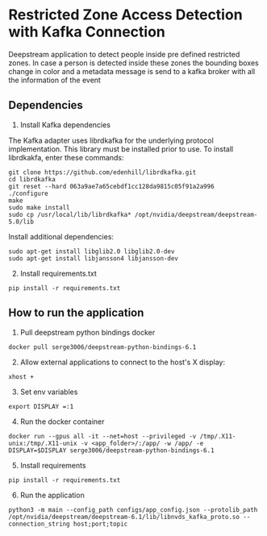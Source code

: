 # Restricted Zone Access Detection with Kafka Connection
Deepstream application to detect people inside pre defined restricted zones. In case a person is detected inside these zones the bounding boxes change in color and a metadata message is send to a kafka broker with all the information of the event

## Dependencies

1. Install Kafka dependencies

The Kafka adapter uses librdkafka for the underlying protocol implementation. This library must be installed prior to use. To install librdkakfa, enter these commands:

```
git clone https://github.com/edenhill/librdkafka.git
cd librdkafka
git reset --hard 063a9ae7a65cebdf1cc128da9815c05f91a2a996
./configure
make
sudo make install
sudo cp /usr/local/lib/librdkafka* /opt/nvidia/deepstream/deepstream-5.0/lib
```

Install additional dependencies:
```
sudo apt-get install libglib2.0 libglib2.0-dev
sudo apt-get install libjansson4 libjansson-dev
```

2. Install requirements.txt

```
pip install -r requirements.txt
```

## How to run the application

1. Pull deepstream python bindings docker
```
docker pull serge3006/deepstream-python-bindings-6.1
```

2. Allow external applications to connect to the host's X display:
```
xhost +
```
3. Set env variables
```
export DISPLAY =:1
```
4. Run the docker container
```
docker run --gpus all -it --net=host --privileged -v /tmp/.X11-unix:/tmp/.X11-unix -v <app_folder>/:/app/ -w /app/ -e DISPLAY=$DISPLAY serge3006/deepstream-python-bindings-6.1
```

5. Install requirements
```
pip install -r requirements.txt
```
6. Run the application
```
python3 -m main --config_path configs/app_config.json --protolib_path /opt/nvidia/deepstream/deepstream-6.1/lib/libnvds_kafka_proto.so --connection_string host;port;topic
```